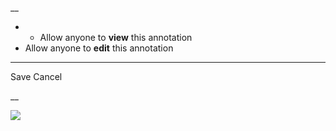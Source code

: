 __

  *   * Allow anyone to **view** this annotation
  * Allow anyone to **edit** this annotation



* * *

Save Cancel

__




![](https://bat.bing.com/action/0?ti=56018282&Ver=2&mid=20446f45-c1aa-43e1-aaa4-222a09aab288&sid=201ffde0635411ee902411d77b750559&vid=20202bf0635411ee9ac03f2e618b0b9f&vids=0&msclkid=N&pi=0&lg=en-US&sw=800&sh=600&sc=24&nwd=1&tl=Shortform%20%7C%20All%20About%20Love&p=https%3A%2F%2Fwww.shortform.com%2Fapp%2Fbook%2Fall-about-love%2F1-page-summary&r=&lt=340&evt=pageLoad&sv=1&rn=290293)
